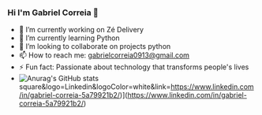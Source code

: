 ### Hi I'm Gabriel Correia 👋

<!--
**gabriel-correia0408/gabriel-correia0408** is a ✨ _special_ ✨ repository because its `README.md` (this file) appears on your GitHub profile.

Here are some ideas to get you started:
-->
- 🔭 I’m currently working on Zé Delivery
- 🌱 I’m currently learning Python
- 👯 I’m looking to collaborate on projects  python
- 📫 How to reach me: gabrielcorreia0913@gmail.com
- ⚡ Fun fact: Passionate about technology that transforms people's lives
- ![Anurag's GitHub stats](https://github-readme-stats.vercel.app/api?username=gabriel-correia0408&show_icons=true&theme=radical)
square&logo=Linkedin&logoColor=white&link=https://www.linkedin.com/in/gabriel-correia-5a79921b2/)](https://www.linkedin.com/in/gabriel-correia-5a79921b2/) 
